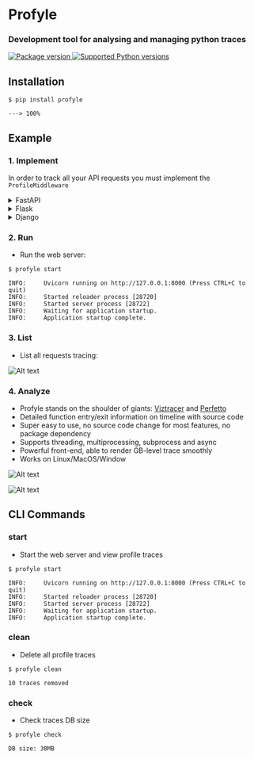 # Profyle
### Development tool for analysing and managing python traces

<a href="https://pypi.org/project/profyle" target="_blank">
    <img src="https://img.shields.io/pypi/v/profyle" alt="Package version">
</a>
<a href="https://pypi.org/project/profyle" target="_blank">
    <img src="https://img.shields.io/pypi/pyversions/profyle.svg?color=%2334D058" alt="Supported Python versions">
</a>

## Installation

<div class="termy">

```console
$ pip install profyle

---> 100%
```

</div>

## Example

### 1. Implement
In order to track all your API requests you must implement the <code>ProfileMiddleware</code>
<details markdown="1">
<summary>FastAPI</summary>

```Python
from fastapi import FastAPI
from profyle.middleware.fastapi import ProfileMiddleware

app = FastAPI()
app.add_middleware(ProfileMiddleware)

@app.get("/items/{item_id}")
async def read_item(item_id: int):
    return {"item_id": item_id}
```
</details>

<details markdown="1">
<summary>Flask</summary>
Soon..
</details>

<details markdown="1">
<summary>Django</summary>
Soon..
</details>

### 2. Run
* Run the web server:

<div class="termy">

```console
$ profyle start

INFO:     Uvicorn running on http://127.0.0.1:8000 (Press CTRL+C to quit)
INFO:     Started reloader process [28720]
INFO:     Started server process [28722]
INFO:     Waiting for application startup.
INFO:     Application startup complete.
```

</div>

### 3. List
* List all requests tracing:

![Alt text](https://github.com/vpcarlos/profyle/blob/main/docs/img/traces.png?raw=true "Traces")

### 4. Analyze
* Profyle stands on the shoulder of giants: <a href="https://github.com/gaogaotiantian/viztracer" class="external-link" target="_blank">Viztracer</a> and  <a href="https://github.com/google/perfetto" class="external-link" target="_blank">Perfetto</a>
* Detailed function entry/exit information on timeline with source code
* Super easy to use, no source code change for most features, no package dependency
* Supports threading, multiprocessing, subprocess and async
* Powerful front-end, able to render GB-level trace smoothly
* Works on Linux/MacOS/Window

![Alt text](https://github.com/vpcarlos/profyle/blob/main/docs/img/trace1.png?raw=true "Trace1")

![Alt text](https://github.com/vpcarlos/profyle/blob/main/docs/img/trace2.png?raw=true "Trace2")



## CLI Commands
### start
* Start the web server and view profile traces
<div class="termy">

```console
$ profyle start

INFO:     Uvicorn running on http://127.0.0.1:8000 (Press CTRL+C to quit)
INFO:     Started reloader process [28720]
INFO:     Started server process [28722]
INFO:     Waiting for application startup.
INFO:     Application startup complete.
```

</div>

### clean
* Delete all profile traces
<div class="termy">

```console
$ profyle clean

10 traces removed 
```

</div>

### check
* Check traces DB size
<div class="termy">

```console
$ profyle check

DB size: 30MB
```

</div>
